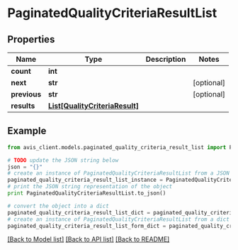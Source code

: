 # PaginatedQualityCriteriaResultList


## Properties

Name | Type | Description | Notes
------------ | ------------- | ------------- | -------------
**count** | **int** |  |
**next** | **str** |  | [optional]
**previous** | **str** |  | [optional]
**results** | [**List[QualityCriteriaResult]**](QualityCriteriaResult.md) |  |

## Example

```python
from avis_client.models.paginated_quality_criteria_result_list import PaginatedQualityCriteriaResultList

# TODO update the JSON string below
json = "{}"
# create an instance of PaginatedQualityCriteriaResultList from a JSON string
paginated_quality_criteria_result_list_instance = PaginatedQualityCriteriaResultList.from_json(json)
# print the JSON string representation of the object
print PaginatedQualityCriteriaResultList.to_json()

# convert the object into a dict
paginated_quality_criteria_result_list_dict = paginated_quality_criteria_result_list_instance.to_dict()
# create an instance of PaginatedQualityCriteriaResultList from a dict
paginated_quality_criteria_result_list_form_dict = paginated_quality_criteria_result_list.from_dict(paginated_quality_criteria_result_list_dict)
```
[[Back to Model list]](../README.md#documentation-for-models) [[Back to API list]](../README.md#documentation-for-api-endpoints) [[Back to README]](../README.md)
